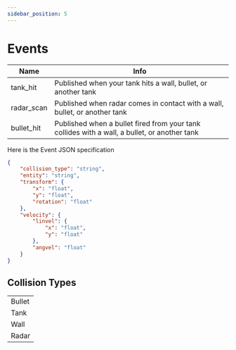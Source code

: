 ```yaml
---
sidebar_position: 5
---
```


# Events

| Name | Info |
| --- | --- |
| tank_hit | Published when your tank hits a wall, bullet, or another tank |
| radar_scan | Published when radar comes in contact with a wall, bullet, or another tank |
| bullet_hit | Published when a bullet fired from your tank collides with a wall, a bullet, or another tank |


Here is the Event JSON specification
```json
{
    "collision_type": "string",
    "entity": "string",
    "transform": {
        "x": "float",
        "y": "float",
        "rotation": "float"
    },
    "velocity": {
        "linvel": {
            "x": "float",
            "y": "float"
        },
        "angvel": "float"
    }
}
```


## Collision Types

|  |
| --- |
| Bullet |
| Tank |
| Wall |
| Radar |
